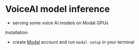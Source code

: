 # VoiceAI model inference

* serving some voice AI models on Modal GPUs

Installation

* create [Modal](modal.com) account and run `modal setup` in your terminal